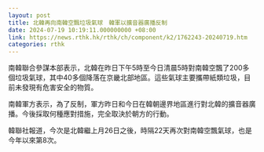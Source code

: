 ```yaml
---
layout: post
title: 北韓再向南韓空飄垃圾氣球　韓軍以擴音器廣播反制
date: 2024-07-19 10:19:11.000000000 +08:00
link: https://news.rthk.hk/rthk/ch/component/k2/1762243-20240719.htm
categories: rthk
---
```


南韓聯合參謀本部表示，北韓在昨日下午5時至今日清晨5時對南韓空飄了200多個垃圾氣球，其中40多個降落在京畿北部地區。這些氣球主要攜帶紙類垃圾，目前未發現有危害安全的物質。

南韓軍方表示，為了反制，軍方昨日和今日在韓朝邊界地區進行對北韓的擴音器廣播。今後採取何種應對措施，完全取決於朝方的行動。

韓聯社報道，今次是北韓繼上月26日之後，時隔22天再次對南韓空飄氣球，也是今年以來第8次。
